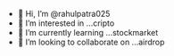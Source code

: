 - 👋 Hi, I’m @rahulpatra025
- 👀 I’m interested in ...cripto
- 🌱 I’m currently learning ...stockmarket
- 💞️ I’m looking to collaborate on ...airdrop


<!---
rahulpatra025/rahulpatra025 is a ✨ special ✨ repository because its `README.md` (this file) appears on your GitHub profile.
You can click the Preview link to take a look at your changes.
--->
